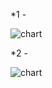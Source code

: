 *1 - 



![chart](https://github.com/user-attachments/assets/e37acf0b-7a2b-4182-9807-297bcf2fb958)

*2 -



![chart](https://github.com/user-attachments/assets/db3ef562-d2dc-4dd4-b65e-181c4eab3701)

